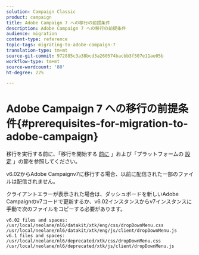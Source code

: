 ```yaml
---
solution: Campaign Classic
product: campaign
title: Adobe Campaign 7 への移行の前提条件
description: Adobe Campaign 7 への移行の前提条件
audience: migration
content-type: reference
topic-tags: migrating-to-adobe-campaign-7
translation-type: tm+mt
source-git-commit: 972885c3a38bcd3a260574bacbb3f507e11ae05b
workflow-type: tm+mt
source-wordcount: '80'
ht-degree: 22%

---
```



# Adobe Campaign 7 への移行の前提条件{#prerequisites-for-migration-to-adobe-campaign}

移行を実行する前に、「移行を開始する [前に](../../migration/using/before-starting-migration.md) 」および「プラットフォームの [設定](../../migration/using/configuring-your-platform.md) 」の節を参照してください。

v6.02からAdobe Campaignv7に移行する場合、以前に配信された一部のファイルは配信されません。

クライアントエラーが表示された場合は、ダッシュボードを新しいAdobe Campaignのv7コードで更新するか、v6.02インスタンスからv7インスタンスに手動で次のファイルをコピーする必要があります。

```
v6.02 files and spaces:
/usr/local/neolane/nl6/datakit/xtk/eng/css/dropDownMenu.css
/usr/local/neolane/nl6/datakit/xtk/eng/js/client/dropDownMenu.js
v6.1 files and spaces:
/usr/local/neolane/nl6/deprecated/xtk/css/dropDownMenu.css
/usr/local/neolane/nl6/deprecated/xtk/js/client/dropDownMenu.js  
```
